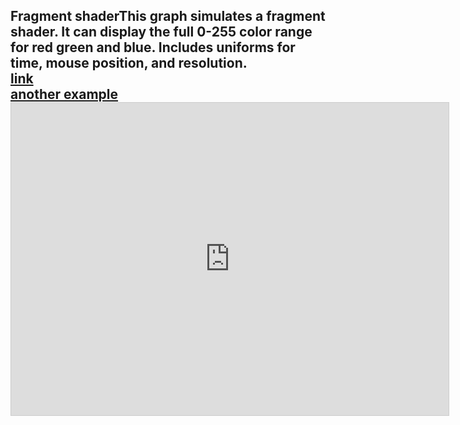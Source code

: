 ## Fragment shader<!-- STAR ICON --><!-- META A full fragment shader made in desmos. has uniforms for time, resolution, mouse position, and time.  META -->This graph simulates a fragment shader. It can display the full 0-255 color range for red green and blue. Includes uniforms for time, mouse position, and resolution.<br>[link](https://www.desmos.com/calculator/omismxpptv)<br>[another example](https://www.desmos.com/calculator/kbp1zl0hfr)<iframe src="https://www.desmos.com/calculator/omismxpptv" width="700" height="500" style="border: 1px solid #ccc" frameborder=0></iframe>
<!-- LAST EDITED Wed Nov  8 14:23:42 2023 LAST EDITED-->
